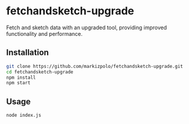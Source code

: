 # fetchandsketch-upgrade

Fetch and sketch data with an upgraded tool, providing improved functionality and performance.

## Installation

```bash
git clone https://github.com/markizpolo/fetchandsketch-upgrade.git
cd fetchandsketch-upgrade
npm install
npm start
```

## Usage
```bash
node index.js
```
